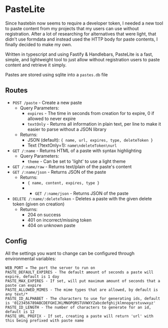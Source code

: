 # PasteLite

Since hastebin now seems to require a developer token, I needed a new tool to paste content from my projects that my users can use without registration.
After a lot of researching for alternatives that were light, that didn't use formdata and instead used the HTTP body for paste contents, I finally decided to make my own.

Written in typescript and using Fastify & Handlebars, PasteLite is a fast, simple, and lightweight tool to just allow without registration users to paste content and retrieve it simply.

Pastes are stored using sqlite into a `pastes.db` file

## Routes

* `POST /paste` - Create a new paste
  * Query Parameters:
    * `expires` - The time in seconds from creation for to expire, 0 if allowed to never expire
    * `textOnly` - Returns all information in plain text, per line to make it easier to parse without a JSON library
  * Returns:
    * JSON (default): `{ name, url, expires, type, deleteToken }`
    * Text (?textOnly=1): `name\ndeleteToken\nurl`
* `GET /:name` - Returns HTML of a paste with syntax highlighting
  * Query Parameters:
    * `theme` - Can be set to 'light' to use a light theme
* `GET /:name/raw` - Returns text/plain of the paste's content
* `GET /:name/json` - Returns JSON of the paste
  * Returns:
    * `{ name, content, expires, type }`
    * * `GET /:name/json` - Returns JSON of the paste
* `DELETE /:name/:deleteToken` - Deletes a paste with the given delete token (given on creation)
  * Returns:
    * 204 on success
    * 401 on incorrect/missing token
    * 404 on unknown paste

## Config

All the settings you want to change can be configured through environmental variables:

```
WEB_PORT = The port the server to run on
PASTE_DEFAULT_EXPIRES - The default amount of seconds a paste will expire, default is 1 day
PASTE_MAX_EXPIRES - If set, will put maximum amount of seconds that a paste can expire 
PASTE_ALLOWED_MIMES - The mime types that are allowed, by default is any text/*
PASTE_ID_ALPHABET - The characters to use for generating ids, default is '0123456789ABCDEFGHIJKLMNOPQRSTUVWXYZabcdefghijklmnopqrstuvwxyz'
PASTE_ID_LENGTH - The number of characters to generate for an id, default is 12
PASTE_URL_PREFIX - If set, creating a paste will return 'url' with this being prefixed with paste name
```
